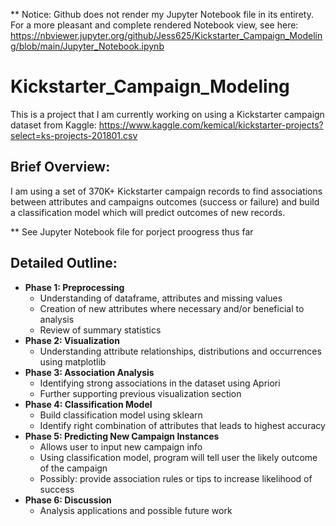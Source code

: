 ** Notice: Github does not render my Jupyter Notebook file in its entirety. For a more pleasant and complete rendered Notebook view, see here:  https://nbviewer.jupyter.org/github/Jess625/Kickstarter_Campaign_Modeling/blob/main/Jupyter_Notebook.ipynb

# Kickstarter_Campaign_Modeling

This is a project that I am currently working on using a Kickstarter campaign dataset from Kaggle:
https://www.kaggle.com/kemical/kickstarter-projects?select=ks-projects-201801.csv

## Brief Overview:
I am using a set of 370K+ Kickstarter campaign records to find associations between
attributes and campaigns outcomes (success or failure) and build a classification
model which will predict outcomes of new records. 

** See Jupyter Notebook file for porject proogress thus far


## Detailed Outline:
* **Phase 1: Preprocessing**
    * Understanding of dataframe, attributes and missing values
    * Creation of new attributes where necessary and/or beneficial to analysis
    * Review of summary statistics
* **Phase 2: Visualization**
    * Understanding attribute relationships, distributions and occurrences using matplotlib
* **Phase 3: Association Analysis**
    * Identifying strong associations in the dataset using Apriori 
    * Further supporting previous visualization section
* **Phase 4: Classification Model**
    * Build classification model using sklearn
    * Identify right combination of attributes that leads to highest accuracy
* **Phase 5: Predicting New Campaign Instances**
    * Allows user to input new campaign info
    * Using classification model, program will tell user the likely outcome of the campaign
    * Possibly: provide association rules or tips to increase likelihood of success
* **Phase 6: Discussion**
    * Analysis applications and possible future work
